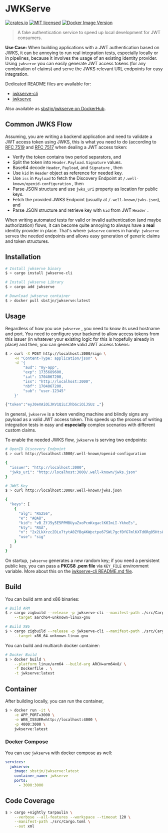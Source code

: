 # JWKServe

[![crates.io](https://img.shields.io/crates/v/jwkserve-cli.svg)](https://crates.io/crates/jwkserve-cli)
[![MIT licensed](https://img.shields.io/badge/license-MIT-blue.svg)](./LICENSE.md)
[![Docker Image Version](https://img.shields.io/docker/v/sbstjn/jwkserve?label=docker&color=%231D63ED)](https://hub.docker.com/repository/docker/sbstjn/jwkserve)

> A fake authentication service to speed up local development for JWT consumers.

**Use Case:** When building applications with a JWT authentication based on JWKS, it can be annoying to run real integration tests, especially locally or in pipelines, because it involves the usage of an existing identity provider. Using `jwkserve` you can easily generate JWT access tokens (for any combination of claims) and serve the JWKS relevant URL endpoints for easy integration.

Dedicated README files are available for:

* [jwkserve-cli](./src/jwkserve-cli/README.md)
* [jwkserve](./src/jwkserve/README.md)

Also available as [sbstjn/jwkserve on DockerHub](https://hub.docker.com/repository/docker/sbstjn/jwkserve/general).

## Common JWKS Flow

Assuming, you are writing a backend application and need to validate a JWT access token using JWKS, this is what you need to do (according to [RFC 7519](https://datatracker.ietf.org/doc/html/rfc7519) and [RFC 7517](https://datatracker.ietf.org/doc/html/rfc7517) when dealing a JWT access token:

* Verify the token contains two period separators, and
* Split the token into `Header.Payload.Signature` values.
* Base64 decode `Header`, `Payload`, and `Signature` , then
* Use `kid` in `Header` object as reference for needed key.
* Use `iss` in `Payload` to fetch the Discovery Endpoint at `/.well-known/openid-configuration` , then
* Parse JSON structure and use `jwks_uri` property as location for public keys.
* Fetch the provided JWKS Endpoint (usually at `/.well-known/jwks.json`), and
* Parse JSON structure and retrieve key with `kid` from JWT `Header` .

When writing automated tests for valid or invalid authentication (and maybe authorization) flows, it can become quite annoying to always have a __real__ identity provider in place. That's where `jwkserve` comes in handy: `jwkserve` serves the needed endpoints and allows easy generation of generic claims and token structures.

## Installation

```bash
# Install jwkserve binary
$ > cargo install jwkserve-cli

# Install jwkserve Library
$ > cargo add jwkserve

# Download jwkserve container
$ > docker pull sbstjn/jwkserve:latest
```

## Usage

Regardless of how you use `jwkserve` , you need to know its used hostname and port. You need to configure your backend to allow access tokens from this issuer (in whatever your existing logic for this is hopefully already in place) and then, you can generate valid JWT access tokens:

```bash
$ > curl -X POST http://localhost:3000/sign \
    -H "Content-Type: application/json" \
    -d '{
        "aud": "my-app",
        "exp": 1735689600,
        "iat": 1704067200,
        "iss": "http://localhost:3000",
        "nbf": 1704067200,
        "sub": "user-12345"
    }'

{"token":"eyJ0eXAiOiJKV1QiLCJhbGciOiJSUz …"}
```

In general, `jwkserve` is a token vending machine and blindly signs any payload as a valid JWT access token. This speeds up the process of writing integration tests in easy and __especially__ complex scenarios with different custom claims.

To enable the needed JWKS flow, `jwkserve` is serving two endpoints:

```bash
# OpenID Discovery Endpoint
$ > curl http://localhost:3000/.well-known/openid-configuration

{
  "issuer": "http://localhost:3000",
  "jwks_uri": "http://localhost:3000/.well-known/jwks.json"
}

# JWKS Key
$ > curl http://localhost:3000/.well-known/jwks.json

{
  "keys": [
    {
      "alg": "RS256",
      "e": "AQAB",
      "kid": "vB_ZfJ5y5E5PPMBUyaZxoPcmKxgaclK6ImLI-YkheEs",
      "kty": "RSA",
      "n": "2x2LkXrzc2DLo7tytA0ZfBq4KWpctpe67SWL7gcfDfG7mlKXTd6Rg05Hts8i7gLPCKb-iFKpm57n …",
      "use": "sig"
    }
  ]
}
```

On startup, `jwkserve` generates a new random key; if you need a persistent public key, you can pass a **PKCS8 .pem file** via `KEY_FILE` environment variable. More about this on the [jwkserve-cli README.md file](./src/jwkserve-cli/README.md).

## Build

You can build arm and x86 binaries:

```bash
# Build ARM
$ > cargo zigbuild --release -p jwkserve-cli --manifest-path ./src/Cargo.toml \
    --target aarch64-unknown-linux-gnu

# Build X86
$ > cargo zigbuild --release -p jwkserve-cli --manifest-path ./src/Cargo.toml \
    --target x86_64-unknown-linux-gnu
```

You can build and multiarch docker container:

```bash
# Docker Build
$ > docker build \
    --platform linux/arm64 --build-arg ARCH=arm64v8/ \
    -f Dockerfile . \
    -t jwkserve:latest
```

## Container

After building locally, you can run the container,

```bash
$ > docker run -it \
    -e APP_PORT=3000 \
    -e WEB_ISSUER=http://localhost:4000 \
    -p 4000:3000 \
    jwkserve:latest
```

### Docker Compose

You can use `jwkserve` with docker compose as well:

```yaml
services:
  jwkserve:
    image: sbstjn/jwkserve:latest
    container_name: jwkserve
    ports:
      - 3000:3000
```

## Code Coverage

```bash
$ > cargo +nightly tarpaulin \
    --verbose --all-features --workspace --timeout 120 \
    --manifest-path ./src/Cargo.toml \
    --out xml
```
